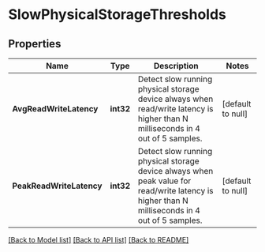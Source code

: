 # SlowPhysicalStorageThresholds

## Properties
Name | Type | Description | Notes
------------ | ------------- | ------------- | -------------
**AvgReadWriteLatency** | **int32** | Detect slow running physical storage device always when read/write latency is higher than N milliseconds in 4 out of 5 samples. | [default to null]
**PeakReadWriteLatency** | **int32** | Detect slow running physical storage device always when peak value for read/write latency is higher than N milliseconds in 4 out of 5 samples. | [default to null]

[[Back to Model list]](../README.md#documentation-for-models) [[Back to API list]](../README.md#documentation-for-api-endpoints) [[Back to README]](../README.md)


